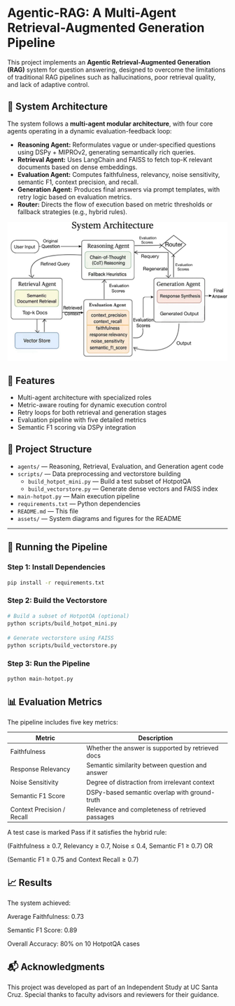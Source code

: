 # Agentic-RAG: A Multi-Agent Retrieval-Augmented Generation Pipeline

This project implements an **Agentic Retrieval-Augmented Generation (RAG)** system for question answering, designed to overcome the limitations of traditional RAG pipelines such as hallucinations, poor retrieval quality, and lack of adaptive control.

## 🔧 System Architecture

The system follows a **multi-agent modular architecture**, with four core agents operating in a dynamic evaluation-feedback loop:

- **Reasoning Agent:** Reformulates vague or under-specified questions using DSPy + MIPROv2, generating semantically rich queries.
- **Retrieval Agent:** Uses LangChain and FAISS to fetch top-K relevant documents based on dense embeddings.
- **Evaluation Agent:** Computes faithfulness, relevancy, noise sensitivity, semantic F1, context precision, and recall.
- **Generation Agent:** Produces final answers via prompt templates, with retry logic based on evaluation metrics.
- **Router:** Directs the flow of execution based on metric thresholds or fallback strategies (e.g., hybrid rules).

![System Diagram](assets/system_architecture.jpg) <!-- Replace with your actual diagram if uploaded -->

## 🚀 Features

- Multi-agent architecture with specialized roles
- Metric-aware routing for dynamic execution control
- Retry loops for both retrieval and generation stages
- Evaluation pipeline with five detailed metrics
- Semantic F1 scoring via DSPy integration

## 📁 Project Structure

- `agents/` — Reasoning, Retrieval, Evaluation, and Generation agent code
- `scripts/` — Data preprocessing and vectorstore building
  - `build_hotpot_mini.py` — Build a test subset of HotpotQA
  - `build_vectorstore.py` — Generate dense vectors and FAISS index
- `main-hotpot.py` — Main execution pipeline
- `requirements.txt` — Python dependencies
- `README.md` — This file
- `assets/` — System diagrams and figures for the README



---

## 🧪 Running the Pipeline

### Step 1: Install Dependencies

```bash
pip install -r requirements.txt
```

### Step 2: Build the Vectorstore

```bash
# Build a subset of HotpotQA (optional)
python scripts/build_hotpot_mini.py

# Generate vectorstore using FAISS
python scripts/build_vectorstore.py
```

### Step 3: Run the Pipeline

```bash
python main-hotpot.py
```


## 📊 Evaluation Metrics

The pipeline includes five key metrics:

| Metric                     | Description                                       |
| -------------------------- | ------------------------------------------------- |
| Faithfulness               | Whether the answer is supported by retrieved docs |
| Response Relevancy         | Semantic similarity between question and answer   |
| Noise Sensitivity          | Degree of distraction from irrelevant context     |
| Semantic F1 Score          | DSPy-based semantic overlap with ground-truth     |
| Context Precision / Recall | Relevance and completeness of retrieved passages  |

A test case is marked Pass if it satisfies the hybrid rule:

(Faithfulness ≥ 0.7, Relevancy ≥ 0.7, Noise ≤ 0.4, Semantic F1 ≥ 0.7)
OR

(Semantic F1 ≥ 0.75 and Context Recall ≥ 0.7)



## 📈 Results
The system achieved:

Average Faithfulness: 0.73

Semantic F1 Score: 0.89

Overall Accuracy: 80% on 10 HotpotQA cases


## 📬 Acknowledgments
This project was developed as part of an Independent Study at UC Santa Cruz. Special thanks to faculty advisors and reviewers for their guidance.